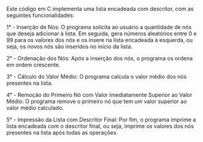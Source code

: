 Este código em C implementa uma lista encadeada com descritor, com as seguintes funcionalidades:

1° - Inserção de Nós: O programa solicita ao usuário a quantidade de nós que deseja adicionar à lista. Em seguida, gera números aleatórios entre 0 e 99 para os valores dos nós e os insere na lista encadeada à esquerda, ou seja, os novos nós são inseridos no início da lista.

2° - Ordenação dos Nós: Após a inserção dos nós, o programa os ordena em ordem crescente.

3° - Cálculo do Valor Médio: O programa calcula o valor médio dos nós presentes na lista.

4° - Remoção do Primeiro Nó com Valor Imediatamente Superior ao Valor Médio: O programa remove o primeiro nó que tem um valor superior ao valor médio calculado.

5° - Impressão da Lista com Descritor Final: Por fim, o programa imprime a lista encadeada com o descritor final, ou seja, imprime os valores dos nós presentes na lista após todas as operações.
